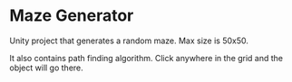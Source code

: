 # Maze Generator

Unity project that generates a random maze. Max size is 50x50.

It also contains path finding algorithm. Click anywhere in the grid and the object will go there.